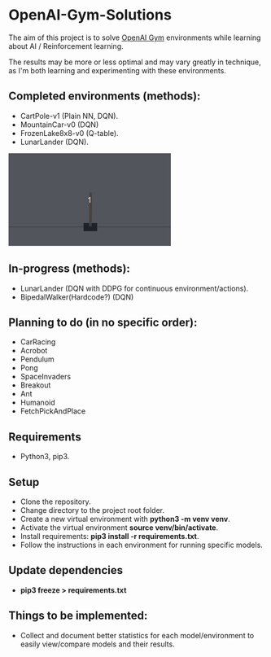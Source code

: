 # OpenAI-Gym-Solutions

The aim of this project is to solve [OpenAI Gym](https://gym.openai.com/) environments while learning about AI / Reinforcement learning.

The results may be more or less optimal and may vary greatly in technique, as I'm both learning and experimenting with these environments.

## Completed environments (methods):
- CartPole-v1 (Plain NN, DQN).
- MountainCar-v0 (DQN)
- FrozenLake8x8-v0 (Q-table).
- LunarLander (DQN).

![](Extra/CombinedSolves.gif)


## In-progress (methods):
- LunarLander (DQN with DDPG for continuous environment/actions).
- BipedalWalker(Hardcode?) (DQN)

## Planning to do (in no specific order):
- CarRacing
- Acrobot
- Pendulum
- Pong
- SpaceInvaders
- Breakout
- Ant
- Humanoid
- FetchPickAndPlace

## Requirements
- Python3, pip3.

## Setup
- Clone the repository.
- Change directory to the project root folder.
- Create a new virtual environment with **python3 -m venv venv**.
- Activate the virtual environment **source venv/bin/activate**.
- Install requirements: **pip3 install -r requirements.txt**.
- Follow the instructions in each environment for running specific models.

## Update dependencies
- **pip3 freeze > requirements.txt**

## Things to be implemented: 
- Collect and document better statistics for each model/environment to easily view/compare models and their results.